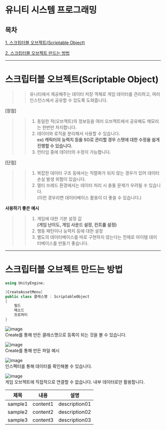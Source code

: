 # 유니티 시스템 프로그래밍

## 목차
[1. 스크립터블 오브젝트(Scriptable Object)](#스크립터블-오브젝트(Scriptable-Object))

[2. 스크립터블 오브젝트 만드는 방법](#스크립터블-오브젝트-만드는-방법)

<hr/>

# 스크립터블 오브젝트(Scriptable Object)
>> 유니티에서 제공해주는 데이터 저장 객체로 게임 데이터를 관리하고, 여러 인스턴스에서 공유할 수 있도록 도와줍니다.

[장점]
>> 1. 동일한 적(오브젝트)의 정보등을 여러 오브젝트에서 공유해도 메모리는 한번만 차지합니다.
>> 2. 데이터와 로직을 분리해서 사용할 수 있습니다.<br>
>> **ex) 캐릭터의 능력치 등을 SO로 관리할 경우 스탯에 대한 수정을 쉽게 진행할 수 있습니다.**
>> 4. 런타임 중에 데이터의 수정이 가능합니다.

[단점]
>> 1. 복잡한 데이터 구조 등에서는 직렬화가 되지 않는 경우가 있어 데이터 손실 발생 위험이 있습니다.
>> 2. 멀티 쓰레드 환경에서는 데이터 처리 시 충돌 문제가 우려될 수 있습니다.<br>
>>    (이런 경우라면 데이터베이스 활용이 더 좋을 수 있습니다.)

**사용하기 좋은 예시**
>> 1. 게임에 대한 기본 설정 값<br>
  **(게임 난이도, 게임 사운드 설정, 컨트롤 설정)**
>> 2. 행동 패턴이나 능력치 등에 대한 설정
>> 3. 별도의 데이터베이스를 따로 구현하지 않는다는 전제로 아이템 데이터베이스를 만들기 좋습니다.

<hr/>

# 스크립터블 오브젝트 만드는 방법

```cs
using UnityEngine;

[CreateAssetMenu]
public class 클래스명 : ScriptableObject
{
    필드
    메소드
    프로퍼티
}
```

![image](https://github.com/user-attachments/assets/453b7843-1c95-47db-902e-ae54125ec661)
<br> Create를 통해 만든 클래스명으로 등록이 되는 것을 볼 수 있습니다.

![image](https://github.com/user-attachments/assets/573e1226-4b7c-43f3-b420-ff2d39507e36)
<br> Create를 통해 만든 파일 예시

![image](https://github.com/user-attachments/assets/a996d3d2-e92a-4ccf-b401-c96eb91e29a7)
<br> 인스펙터를 통해 데이터를 확인해볼 수 있습니다.


![image](https://github.com/user-attachments/assets/b1aff16c-a352-4044-8f17-141ba144aace)
<br> 게임 오브젝트에 직접적으로 연결할 수 없습니다. 내부 데이터로만 활용합니다.

|제목|내용|설명|
|------|---|---|
|sample1|content1|description01|
|sample2|content2|description02|
|sample3|content3|description03|



























